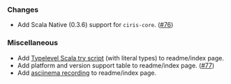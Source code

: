### Changes
- Add Scala Native (0.3.6) support for `ciris-core`. ([#76](https://github.com/vlovgr/ciris/pull/76))

### Miscellaneous
- Add [Typelevel Scala try script](https://cir.is/#ammonite) (with literal types) to readme/index page.
- Add platform and version support table to readme/index page. ([#77](https://github.com/vlovgr/ciris/pull/77))
- Add [asciinema recording](https://cir.is/#introduction) to readme/index page.
